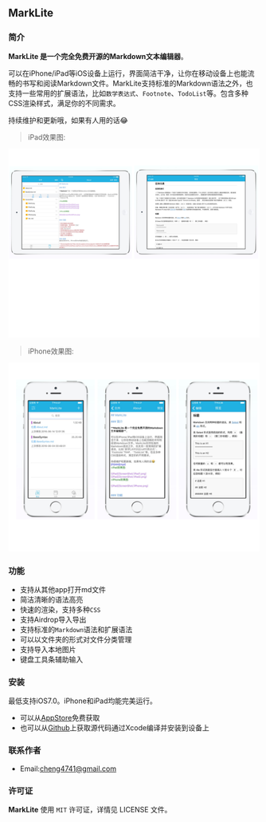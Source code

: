 ## MarkLite

### 简介

**MarkLite 是一个完全免费开源的Markdown文本编辑器**。

可以在iPhone/iPad等iOS设备上运行，界面简洁干净，让你在移动设备上也能流畅的书写和阅读Markdown文件。MarkLite支持标准的Markdown语法之外，也支持一些常用的扩展语法，比如`数学表达式`、`Footnote`、`TodoList`等。包含多种CSS渲染样式，满足你的不同需求。

持续维护和更新哦，如果有人用的话😂

>iPad效果图:

![iPad](ScreenShot/iPad.png)
>iPhone效果图:

![iPad](ScreenShot/iPhone.png)


### 功能

* 支持从其他app打开md文件
* 简洁清晰的语法高亮
* 快速的渲染，支持多种`CSS`
* 支持Airdrop导入导出
* 支持标准的`Markdown`语法和扩展语法
* 可以以文件夹的形式对文件分类管理
* 支持导入本地图片
* 键盘工具条辅助输入

### 安装
最低支持iOS7.0。iPhone和iPad均能完美运行。

* 可以从[AppStore](https://appsto.re/cn/jK8Cbb.i)免费获取
* 也可以从[Github](https://github.com/zhubch/MarkLite)上获取源代码通过Xcode编译并安装到设备上

### 联系作者
* Email:cheng4741@gmail.com

### 许可证
**MarkLite** 使用 `MIT` 许可证，详情见 LICENSE 文件。
